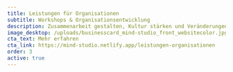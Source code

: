 ```yaml
---
title: Leistungen für Organisationen
subtitle: Workshops & Organisationsentwicklung
description: Zusammenarbeit gestalten, Kultur stärken und Veränderungen wirksam machen.
image_desktop: /uploads/businesscard_mind-studio_front_websitecolor.jpg
cta_text: Mehr erfahren
cta_link: https://mind-studio.netlify.app/leistungen-organisationen
order: 3
active: true
---
```

